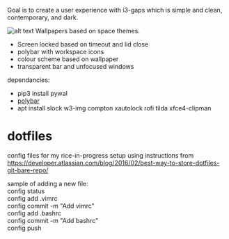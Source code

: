 Goal is to create a user experience with i3-gaps which is simple and clean, contemporary, and dark.

![alt text](https://i.imgur.com/IXwWCuu.jpg)
Wallpapers based on space themes.

* Screen locked based on timeout and lid close
* polybar with workspace icons
* colour scheme based on wallpaper
* transparent bar and unfocused windows

dependancies:
*  pip3 install pywal
*  [polybar](https://github.com/jaagr/polybar)
*  apt install slock w3-img compton xautolock rofi tilda xfce4-clipman



# dotfiles
config files for my rice-in-progress
setup using instructions from https://developer.atlassian.com/blog/2016/02/best-way-to-store-dotfiles-git-bare-repo/

sample of adding a new file:  
config status  
config add .vimrc  
config commit -m "Add vimrc"  
config add .bashrc  
config commit -m "Add bashrc"  
config push  
